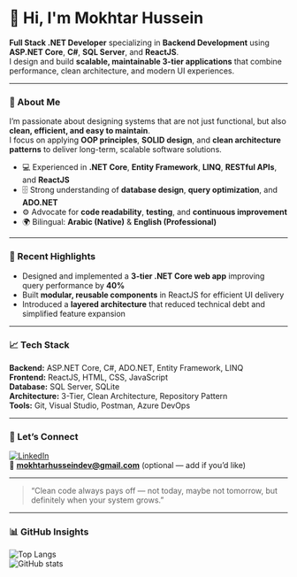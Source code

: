 # 👋 Hi, I'm Mokhtar Hussein

**Full Stack .NET Developer** specializing in **Backend Development** using **ASP.NET Core**, **C#**, **SQL Server**, and **ReactJS**.  
I design and build **scalable, maintainable 3-tier applications** that combine performance, clean architecture, and modern UI experiences.

---

### 🧠 About Me

I’m passionate about designing systems that are not just functional, but also **clean, efficient, and easy to maintain**.  
I focus on applying **OOP principles**, **SOLID design**, and **clean architecture patterns** to deliver long-term, scalable software solutions.

- 💻 Experienced in **.NET Core**, **Entity Framework**, **LINQ**, **RESTful APIs**, and **ReactJS**
- 🗄️ Strong understanding of **database design**, **query optimization**, and **ADO.NET**
- ⚙️ Advocate for **code readability**, **testing**, and **continuous improvement**
- 🌍 Bilingual: **Arabic (Native)** & **English (Professional)**

---

### 🚀 Recent Highlights

- Designed and implemented a **3-tier .NET Core web app** improving query performance by **40%**
- Built **modular, reusable components** in ReactJS for efficient UI delivery  
- Introduced a **layered architecture** that reduced technical debt and simplified feature expansion  

---

### 📈 Tech Stack

**Backend:** ASP.NET Core, C#, ADO.NET, Entity Framework, LINQ  
**Frontend:** ReactJS, HTML, CSS, JavaScript  
**Database:** SQL Server, SQLite  
**Architecture:** 3-Tier, Clean Architecture, Repository Pattern  
**Tools:** Git, Visual Studio, Postman, Azure DevOps  

---

### 🤝 Let’s Connect

[![LinkedIn](https://img.shields.io/badge/LinkedIn-Mokhtar%20Hussein-blue?style=flat-square&logo=linkedin)](https://www.linkedin.com/in/mokhtarhusseindev/)  
📧 **mokhtarhusseindev@gmail.com** (optional — add if you’d like)

---

> “Clean code always pays off — not today, maybe not tomorrow, but definitely when your system grows.”

---

### 📊 GitHub Insights

![Top Langs](https://github-readme-stats.vercel.app/api/top-langs/?username=mokhtarhusseindev&layout=compact&theme=default)  
![GitHub stats](https://github-readme-stats.vercel.app/api?username=mokhtarhusseindev&show_icons=true&theme=default)
